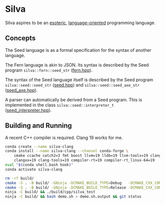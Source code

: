 # Silva

Silva aspires to be an [esoteric](https://en.wikipedia.org/wiki/Esoteric_programming_language),
[language-oriented](https://en.wikipedia.org/wiki/Language-oriented_programming) programming
language.


## Concepts

The Seed language is as a formal specification for the syntax of another language.

The Fern language is akin to JSON. Its syntax is described by the Seed program
`silva::fern::seed_str` ([fern.hpp](cpp/zoo/fern/fern.hpp)).

The syntax of the Seed language itself is described by the Seed program
`silva::seed::seed_str` ([seed.hpp](cpp/syntax/seed.hpp)) and
`silva::seed::seed_axe_str` ([seed_axe.hpp](cpp/syntax/seed_axe.hpp)).

A parser can automatically be derived from a Seed program.
This is implemented in the class
`silva::seed::interpreter_t` ([seed_interpreter.hpp](cpp/syntax/seed_interpreter.hpp)).


## Building and Running

A recent C++ compiler is required. Clang 19 works for me.

```bash
conda create --name silva-clang
conda install --name silva-clang --channel conda-forge \
    cmake ccache catch2=3 fmt boost llvm=19 lldb=19 llvm-tools=19 clang=19 \
    clangxx=19 clang-tools=19 compiler-rt=19 compiler-rt_linux-64=19
eval "$(conda shell.bash hook)"
conda activate silva-clang

rm -rf build/
cmake -S . -B build/ -GNinja -DCMAKE_BUILD_TYPE=Debug   -DCMAKE_CXX_COMPILER=clang++ -DCMAKE_C_COMPILER=clang
cmake -S . -B build/ -GNinja -DCMAKE_BUILD_TYPE=Release -DCMAKE_CXX_COMPILER=clang++ -DCMAKE_C_COMPILER=clang
ninja -C build/ && ./build/cpp/silva_test
ninja -C build/ && bash demo.sh > demo.sh.output && git status
```
